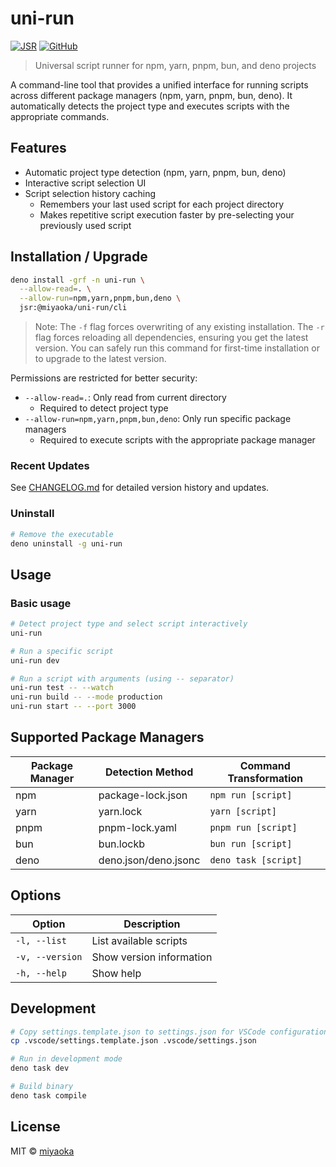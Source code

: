 # uni-run

[![JSR](https://jsr.io/badges/@miyaoka/uni-run)](https://jsr.io/@miyaoka/uni-run)
[![GitHub](https://img.shields.io/github/license/miyaoka/uni-run)](https://github.com/miyaoka/uni-run/blob/main/LICENSE)

> Universal script runner for npm, yarn, pnpm, bun, and deno projects

A command-line tool that provides a unified interface for running scripts across different package
managers (npm, yarn, pnpm, bun, deno). It automatically detects the project type and executes
scripts with the appropriate commands.

## Features

- Automatic project type detection (npm, yarn, pnpm, bun, deno)
- Interactive script selection UI
- Script selection history caching
  - Remembers your last used script for each project directory
  - Makes repetitive script execution faster by pre-selecting your previously used script

## Installation / Upgrade

```bash
deno install -grf -n uni-run \
  --allow-read=. \
  --allow-run=npm,yarn,pnpm,bun,deno \
  jsr:@miyaoka/uni-run/cli
```

> Note: The `-f` flag forces overwriting of any existing installation. The `-r` flag forces
> reloading all dependencies, ensuring you get the latest version. You can safely run this command
> for first-time installation or to upgrade to the latest version.

Permissions are restricted for better security:

- `--allow-read=.`: Only read from current directory
  - Required to detect project type
- `--allow-run=npm,yarn,pnpm,bun,deno`: Only run specific package managers
  - Required to execute scripts with the appropriate package manager

### Recent Updates

See [CHANGELOG.md](./CHANGELOG.md) for detailed version history and updates.

### Uninstall

```bash
# Remove the executable
deno uninstall -g uni-run
```

## Usage

### Basic usage

```bash
# Detect project type and select script interactively
uni-run

# Run a specific script
uni-run dev

# Run a script with arguments (using -- separator)
uni-run test -- --watch
uni-run build -- --mode production
uni-run start -- --port 3000
```

## Supported Package Managers

| Package Manager | Detection Method     | Command Transformation |
| --------------- | -------------------- | ---------------------- |
| npm             | package-lock.json    | `npm run [script]`     |
| yarn            | yarn.lock            | `yarn [script]`        |
| pnpm            | pnpm-lock.yaml       | `pnpm run [script]`    |
| bun             | bun.lockb            | `bun run [script]`     |
| deno            | deno.json/deno.jsonc | `deno task [script]`   |

## Options

| Option          | Description              |
| --------------- | ------------------------ |
| `-l, --list`    | List available scripts   |
| `-v, --version` | Show version information |
| `-h, --help`    | Show help                |

## Development

```bash
# Copy settings.template.json to settings.json for VSCode configuration
cp .vscode/settings.template.json .vscode/settings.json

# Run in development mode
deno task dev

# Build binary
deno task compile
```

## License

MIT © [miyaoka](https://github.com/miyaoka)
